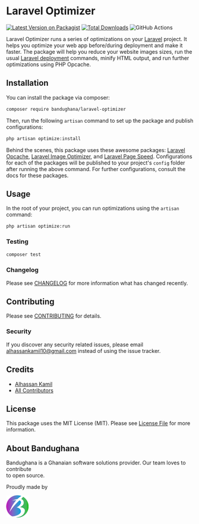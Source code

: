 # Laravel Optimizer

[![Latest Version on Packagist](https://img.shields.io/packagist/v/bandughana/laravel-optimizer.svg?style=flat-square)](https://packagist.org/packages/bandughana/laravel-optimizer)
[![Total Downloads](https://img.shields.io/packagist/dt/bandughana/laravel-optimizer.svg?style=flat-square)](https://packagist.org/packages/bandughana/laravel-optimizer)
![GitHub Actions](https://github.com/bandughana/laravel-optimizer/actions/workflows/main.yml/badge.svg)

Laravel Optimizer runs a series of optimizations on your [Laravel](https://laravel.com) project. It helps you optimize your web app before/during deployment and make it faster. The package will help you reduce your website images sizes, run the usual [Laravel deployment](laravel.com/docs/8.x/deployment) commands, minify HTML output, and run further optimizations using PHP Opcache.

## Installation

You can install the package via composer:

```bash
composer require bandughana/laravel-optimizer
```

Then, run the following `artisan` command to set up the package and publish configurations:

```bash
php artisan optimize:install
```

Behind the scenes, this package uses these awesome packages: [Laravel Opcache](https://github.com/appstract/laravel-opcache), [Laravel Image Optimizer](https://github.com/spatie/laravel-image-optimizer), and [Laravel Page Speed](https://github.com/renatomarinho/laravel-page-speed). Configurations for each of the packages will be published to your project's `config` folder after running the above command. For further configurations, consult the docs for these packages.

## Usage

In the root of your project, you can run optimizations using the `artisan` command:

```bash
php artisan optimize:run
```

### Testing

```bash
composer test
```

### Changelog

Please see [CHANGELOG](CHANGELOG.md) for more information what has changed recently.

## Contributing

Please see [CONTRIBUTING](CONTRIBUTING.md) for details.

### Security

If you discover any security related issues, please email alhassankamil10@gmail.com instead of using the issue tracker.

## Credits

- [Alhassan Kamil](https://github.com/bandughana)
- [All Contributors](../../contributors)

## License

This package uses the MIT License (MIT). Please see [License File](LICENSE.md) for more information.

## About Bandughana

Bandughana is a Ghanaian software solutions provider. Our team loves to contribute  
to open source.

Proudly made by  

[![Bandughana](bandughana.svg)](https://bandughana.com)
